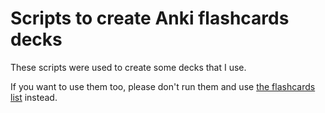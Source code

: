 # Scripts to create Anki flashcards decks

These scripts were used to create some decks that I use.

If you want to use them too, please don't run them and use [the flashcards list](https://lfavole.github.io/flashcards/) instead.
